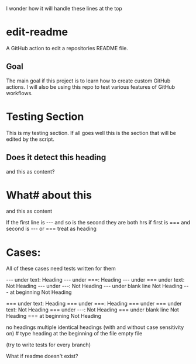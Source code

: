 ---
---
I wonder how it will
handle these lines at the top
# edit-readme
A GitHub action to edit a repositories README file.
## Goal
The main goal if this project is to learn how to create custom GitHub actions. I will also be using this repo to test various features of GitHub workflows.

# Testing Section
This is my testing section. If all goes well this is the section that will be edited by the script.

Does it detect this heading
----------------
and this as content?

What# about this
======
and this as content


If the first line is --- and so is the second they are both hrs
if first is === and second is --- or === treat as heading

# Cases:
All of these cases need tests written for them

--- under text:				Heading
--- under ===:				Heading
--- under === under text:	Not Heading
--- under ---:				Not Heading
--- under blank line		Not Heading
--- at beginning			Not Heading


=== under text:				Heading
=== under ===:				Heading
=== under === under text:	Not Heading
=== under ---:				Not Heading
=== under blank line		Not Heading
=== at beginning			Not Heading

no headings
multiple identical headings (with and without case sensitivity on)
\# type heading at the beginning of the file
empty file

(try to write tests for every branch)

What if readme doesn't exist?